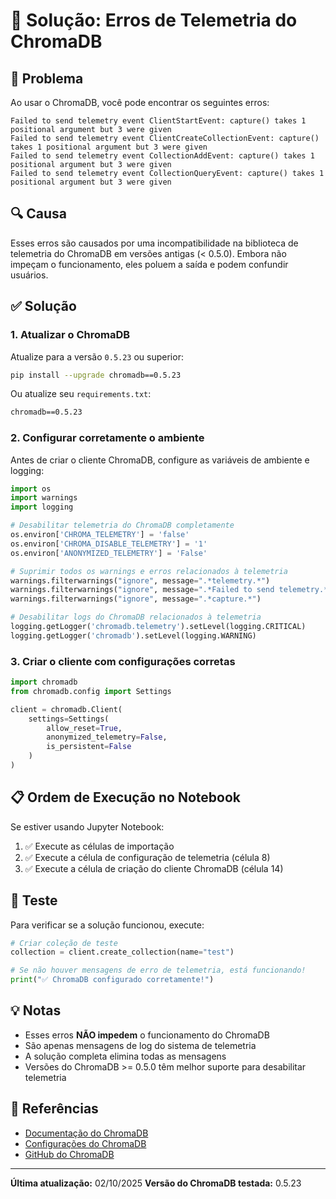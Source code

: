 # 🔧 Solução: Erros de Telemetria do ChromaDB

## 🎯 Problema

Ao usar o ChromaDB, você pode encontrar os seguintes erros:

```
Failed to send telemetry event ClientStartEvent: capture() takes 1 positional argument but 3 were given
Failed to send telemetry event ClientCreateCollectionEvent: capture() takes 1 positional argument but 3 were given
Failed to send telemetry event CollectionAddEvent: capture() takes 1 positional argument but 3 were given
Failed to send telemetry event CollectionQueryEvent: capture() takes 1 positional argument but 3 were given
```

## 🔍 Causa

Esses erros são causados por uma incompatibilidade na biblioteca de telemetria do ChromaDB em versões antigas (< 0.5.0). Embora não impeçam o funcionamento, eles poluem a saída e podem confundir usuários.

## ✅ Solução

### 1. Atualizar o ChromaDB

Atualize para a versão `0.5.23` ou superior:

```bash
pip install --upgrade chromadb==0.5.23
```

Ou atualize seu `requirements.txt`:

```txt
chromadb==0.5.23
```

### 2. Configurar corretamente o ambiente

Antes de criar o cliente ChromaDB, configure as variáveis de ambiente e logging:

```python
import os
import warnings
import logging

# Desabilitar telemetria do ChromaDB completamente
os.environ['CHROMA_TELEMETRY'] = 'false'
os.environ['CHROMA_DISABLE_TELEMETRY'] = '1'
os.environ['ANONYMIZED_TELEMETRY'] = 'False'

# Suprimir todos os warnings e erros relacionados à telemetria
warnings.filterwarnings("ignore", message=".*telemetry.*")
warnings.filterwarnings("ignore", message=".*Failed to send telemetry.*")
warnings.filterwarnings("ignore", message=".*capture.*")

# Desabilitar logs do ChromaDB relacionados à telemetria
logging.getLogger('chromadb.telemetry').setLevel(logging.CRITICAL)
logging.getLogger('chromadb').setLevel(logging.WARNING)
```

### 3. Criar o cliente com configurações corretas

```python
import chromadb
from chromadb.config import Settings

client = chromadb.Client(
    settings=Settings(
        allow_reset=True,
        anonymized_telemetry=False,
        is_persistent=False
    )
)
```

## 📋 Ordem de Execução no Notebook

Se estiver usando Jupyter Notebook:

1. ✅ Execute as células de importação
2. ✅ Execute a célula de configuração de telemetria (célula 8)
3. ✅ Execute a célula de criação do cliente ChromaDB (célula 14)

## 🧪 Teste

Para verificar se a solução funcionou, execute:

```python
# Criar coleção de teste
collection = client.create_collection(name="test")

# Se não houver mensagens de erro de telemetria, está funcionando!
print("✅ ChromaDB configurado corretamente!")
```

## 💡 Notas

- Esses erros **NÃO impedem** o funcionamento do ChromaDB
- São apenas mensagens de log do sistema de telemetria
- A solução completa elimina todas as mensagens
- Versões do ChromaDB >= 0.5.0 têm melhor suporte para desabilitar telemetria

## 🔗 Referências

- [Documentação do ChromaDB](https://docs.trychroma.com/)
- [Configurações do ChromaDB](https://docs.trychroma.com/usage-guide#client-settings)
- [GitHub do ChromaDB](https://github.com/chroma-core/chroma)

---

**Última atualização:** 02/10/2025
**Versão do ChromaDB testada:** 0.5.23
